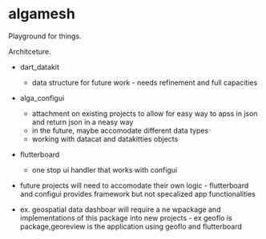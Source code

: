 # algamesh

Playground for things.

Architceture.

- dart_datakit
  - data structure for future work - needs refinement and full capacities

- alga_configui
  - attachment on existing projects to allow for easy way to apss in json and return json in a neasy way
  - in the future, maybe accomodate different data types
  - working with datacat and datakitties objects
 
- flutterboard
  - one stop ui handler that works with configui

-   future projects will need to accomodate their own logic - flutterboard and configui provides framework but not specalized app functionalities
-   ex. geospatial data dashboar will require a ne wpackage and implementations of this package into new projects - ex geoflo is package,georeview is the application using geoflo and flutterboard
